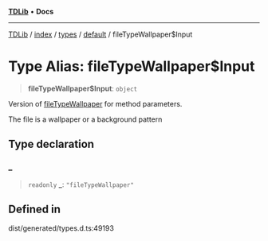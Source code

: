 [**TDLib**](../../../../../../README.md) • **Docs**

***

[TDLib](../../../../../../modules.md) / [index](../../../../../README.md) / [types](../../../README.md) / [default](../README.md) / fileTypeWallpaper$Input

# Type Alias: fileTypeWallpaper$Input

> **fileTypeWallpaper$Input**: `object`

Version of [fileTypeWallpaper](fileTypeWallpaper.md) for method parameters.

The file is a wallpaper or a background pattern

## Type declaration

### \_

> `readonly` **\_**: `"fileTypeWallpaper"`

## Defined in

dist/generated/types.d.ts:49193
